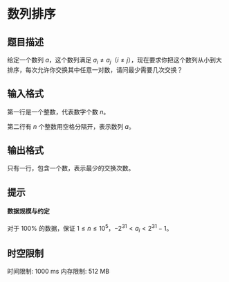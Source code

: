 # 数列排序

## 题目描述

给定一个数列 $a$，这个数列满足 $a_i \not  =a_j$（$i\not=j$），现在要求你把这个数列从小到大排序，每次允许你交换其中任意一对数，请问最少需要几次交换？

## 输入格式

第一行是一个整数，代表数字个数 $n$。

第二行有 $n$ 个整数用空格分隔开，表示数列 $a$。

## 输出格式

只有一行，包含一个数，表示最少的交换次数。



## 提示

#### 数据规模与约定

对于 $100\%$ 的数据，保证 $1\le n\le10^5$，$-2^{31}\lt a_i\lt2^{31}-1$。

## 时空限制

时间限制: 1000 ms
内存限制: 512 MB
